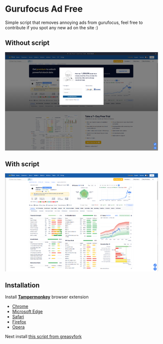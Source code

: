 # Gurufocus Ad Free
Simple script that removes annoying ads from gurufocus, feel free to contribute if you spot any new ad on the site :)
## Without script
![Without the script](https://raw.githubusercontent.com/KamilKoso/gurufocus-ad-free/master/assets/gurufocus_blotered_with_ads.png) 


## With script
![With the script](https://raw.githubusercontent.com/KamilKoso/gurufocus-ad-free/master/assets/gurufocus_ad_free.png)
## Installation
Install **[Tampermonkey](https://www.tampermonkey.net/)** browser extension 
- [Chrome](https://chrome.google.com/webstore/detail/tampermonkey/dhdgffkkebhmkfjojejmpbldmpobfkfo)
- [Microsoft Edge](https://microsoftedge.microsoft.com/addons/detail/iikmkjmpaadaobahmlepeloendndfphd)
- [Safari](https://apps.apple.com/app/apple-store/id1482490089)
- [Firefox](https://addons.mozilla.org/en-US/firefox/addon/tampermonkey/)
- [Opera](https://addons.opera.com/en/extensions/details/tampermonkey-beta/)

Next install [this script from greasyfork](https://greasyfork.org/scripts/446567-gurufocus-ad-free)

